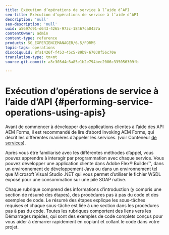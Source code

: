 ```yaml
---
title: Exécution d’opérations de service à l’aide d’API
seo-title: Exécution d’opérations de service à l’aide d’API
description: 'null'
seo-description: 'null'
uuid: a5697c91-d643-4265-973c-18467ca0437a
contentOwner: admin
content-type: reference
products: SG_EXPERIENCEMANAGER/6.5/FORMS
topic-tags: operations
discoiquuid: 8fa1426f-f453-45c5-89b9-67038f56c70e
translation-type: tm+mt
source-git-commit: a3c303d4e3a85e1b2e794bec2006c335056309fb

---
```



# Exécution d’opérations de service à l’aide d’API {#performing-service-operations-using-apis}

Avant de commencer à développer des applications clientes à l’aide des API AEM Forms, il est recommandé de lire d’abord Invoking AEM Forms, qui décrit les différentes manières d’appeler les services. (voir Conteneur [de services](/help/forms/developing/service-container.md#service-container)).

Après vous être familiarisé avec les différentes méthodes d’appel, vous pouvez apprendre à interagir par programmation avec chaque service. Vous pouvez développer une application cliente dans Adobe Flex® Builder™, dans un environnement de développement Java ou dans un environnement tel que Microsoft Visual Studio .NET qui vous permet d’utiliser le fichier WSDL exposé pour une consommation sur une pile SOAP native.

Chaque rubrique comprend des informations d’introduction (y compris une section de résumé des étapes), des procédures pas à pas du code et des exemples de code. Le résumé des étapes explique les sous-tâches requises et chaque sous-tâche est liée à une section dans les procédures pas à pas du code. Toutes les rubriques comportent des liens vers les Démarrages rapides, qui sont des exemples de code complets conçus pour vous aider à démarrer rapidement en copiant et collant le code dans votre projet.
